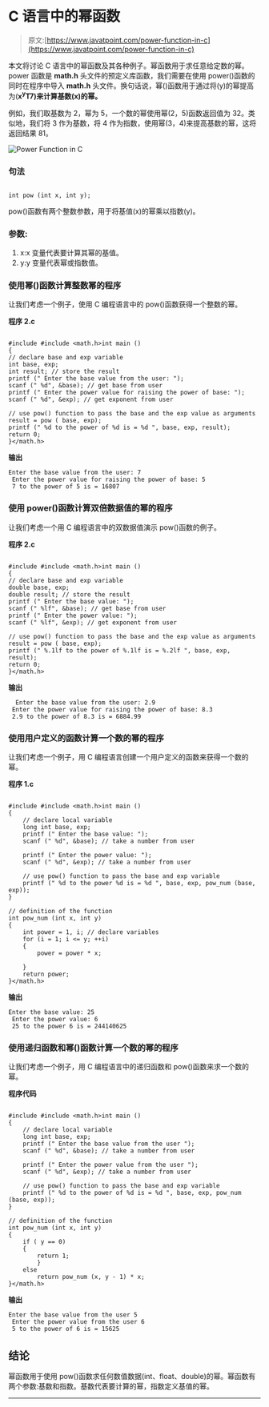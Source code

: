 # C 语言中的幂函数

> 原文:[https://www.javatpoint.com/power-function-in-c](https://www.javatpoint.com/power-function-in-c)

本文将讨论 C 语言中的幂函数及其各种例子。幂函数用于求任意给定数的幂。power 函数是 **math.h** 头文件的预定义库函数，我们需要在使用 power()函数的同时在程序中导入 **math.h** 头文件。换句话说，幂()函数用于通过将(y)的幂提高为(**x<sup>y</sup>T7)来计算基数(x)的幂。**

例如，我们取基数为 2，幂为 5，一个数的幂使用幂(2，5)函数返回值为 32。类似地，我们将 3 作为基数，将 4 作为指数，使用幂(3，4)来提高基数的幂，这将返回结果 81。

![Power Function in C](../Images/3a0b7c218a50f4f249340f7bcad5df15.png)

### 句法

```

int pow (int x, int y);

```

pow()函数有两个整数参数，用于将基值(x)的幂乘以指数(y)。

### 参数:

1.  x:x 变量代表要计算其幂的基值。
2.  y:y 变量代表幂或指数值。

### 使用幂()函数计算整数幂的程序

让我们考虑一个例子，使用 C 编程语言中的 pow()函数获得一个整数的幂。

**程序 2.c**

```

#include #include <math.h>int main ()
{
// declare base and exp variable 
int base, exp;
int result; // store the result
printf (" Enter the base value from the user: ");
scanf (" %d", &base); // get base from user
printf (" Enter the power value for raising the power of base: ");
scanf (" %d", &exp); // get exponent from user

// use pow() function to pass the base and the exp value as arguments
result = pow ( base, exp);
printf (" %d to the power of %d is = %d ", base, exp, result);
return 0;
}</math.h> 
```

**输出**

```
Enter the base value from the user: 7
 Enter the power value for raising the power of base: 5
 7 to the power of 5 is = 16807  

```

### 使用 power()函数计算双倍数据值的幂的程序

让我们考虑一个用 C 编程语言中的双数据值演示 pow()函数的例子。

**程序 2.c**

```

#include #include <math.h>int main ()
{
// declare base and exp variable 
double base, exp;
double result; // store the result
printf (" Enter the base value: ");
scanf (" %lf", &base); // get base from user
printf (" Enter the power value: ");
scanf (" %lf", &exp); // get exponent from user

// use pow() function to pass the base and the exp value as arguments
result = pow ( base, exp);
printf (" %.1lf to the power of %.1lf is = %.2lf ", base, exp, result);
return 0;
}</math.h> 
```

**输出**

```
  Enter the base value from the user: 2.9
 Enter the power value for raising the power of base: 8.3
 2.9 to the power of 8.3 is = 6884.99

```

### 使用用户定义的函数计算一个数的幂的程序

让我们考虑一个例子，用 C 编程语言创建一个用户定义的函数来获得一个数的幂。

**程序 1.c**

```

#include #include <math.h>int main ()
{
	// declare local variable
	long int base, exp;	
	printf (" Enter the base value: ");
	scanf (" %d", &base); // take a number from user

	printf (" Enter the power value: ");
	scanf (" %d", &exp); // take a number from user

	// use pow() function to pass the base and exp variable
	printf (" %d to the power %d is = %d ", base, exp, pow_num (base, exp));
}

// definition of the function
int pow_num (int x, int y)
{
	int power = 1, i; // declare variables
	for (i = 1; i <= y; ++i)
	{
		power = power * x;

	}
	return power;
}</math.h> 
```

**输出**

```
Enter the base value: 25
 Enter the power value: 6
 25 to the power 6 is = 244140625

```

### 使用递归函数和幂()函数计算一个数的幂的程序

让我们考虑一个例子，用 C 编程语言中的递归函数和 pow()函数来求一个数的幂。

**程序代码**

```

#include #include <math.h>int main ()
{
	// declare local variable
	long int base, exp;	
	printf (" Enter the base value from the user ");
	scanf (" %d", &base); // take a number from user

	printf (" Enter the power value from the user ");
	scanf (" %d", &exp); // take a number from user

	// use pow() function to pass the base and exp variable
	printf (" %d to the power of %d is = %d ", base, exp, pow_num (base, exp));
}

// definition of the function
int pow_num (int x, int y)
{
	if ( y == 0)
	{
		return 1;
		}	
	else
		return pow_num (x, y - 1) * x;	
}</math.h> 
```

**输出**

```
Enter the base value from the user 5
 Enter the power value from the user 6
 5 to the power of 6 is = 15625

```

## 结论

幂函数用于使用 pow()函数求任何数值数据(int、float、double)的幂。幂函数有两个参数:基数和指数。基数代表要计算的幂，指数定义基值的幂。

* * *